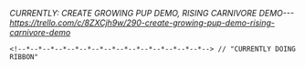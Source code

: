  <!--*--*--*--*--*--*--*--*--*--*--*--*--*--*--*-->
   <!--*--*--*--*--*-v-*--*--*--*--*--*--*--*--*--*-->
   <!--*--*--*--*--*--*--*--*--*--*--*--*--*--*--*-->

_CURRENTLY: CREATE GROWING PUP DEMO, RISING CARNIVORE DEMO--- https://trello.com/c/8ZXCjh9w/290-create-growing-pup-demo-rising-carnivore-demo_

 <!--*--*--*--*--*--*--*--*--*--*--*--*--*--*--*-->
   <!--*--*--*--*--*-^^^-*--*--*--*--*--*--*--*--*-->
   <!--*--*--*--*--*--*--*--*--*--*--*--*--*--*--*-->

    <!--*--*--*--*--*--*--*--*--*--*--*--*--*--*--*--> // "CURRENTLY DOING RIBBON"

<!-- ??make the first 1/2 of website a different color scheme than the second half. Both halves should blend into the other ??maybe opposite color schemes?
